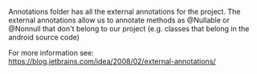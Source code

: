 Annotations folder has all the external annotations for the project. The external annotations allow us to annotate methods as @Nullable or
@Nonnull that don't belong to our project (e.g. classes that belong in the android source code) 

For more information see: https://blog.jetbrains.com/idea/2008/02/external-annotations/
